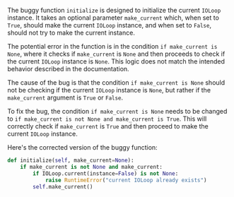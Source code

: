 The buggy function `initialize` is designed to initialize the current `IOLoop` instance. It takes an optional parameter `make_current` which, when set to `True`, should make the current `IOLoop` instance, and when set to `False`, should not try to make the current instance.

The potential error in the function is in the condition `if make_current is None`, where it checks if `make_current` is `None` and then proceeds to check if the current `IOLoop` instance is `None`. This logic does not match the intended behavior described in the documentation.

The cause of the bug is that the condition `if make_current is None` should not be checking if the current `IOLoop` instance is `None`, but rather if the `make_current` argument is `True` or `False`.

To fix the bug, the condition `if make_current is None` needs to be changed to `if make_current is not None and make_current is True`. This will correctly check if `make_current` is `True` and then proceed to make the current `IOLoop` instance.

Here's the corrected version of the buggy function:

```python
def initialize(self, make_current=None):
    if make_current is not None and make_current:
        if IOLoop.current(instance=False) is not None:
            raise RuntimeError("current IOLoop already exists")
        self.make_current()
```